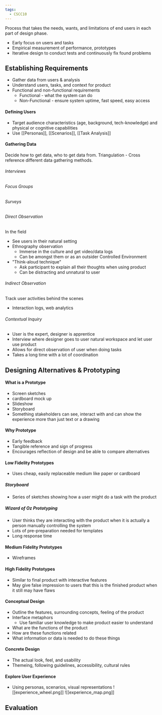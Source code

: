 ```yaml
---
tags:
  - CSCC10
---
```

Process that takes the needs, wants, and limitations of end users in each part of design phase.
- Early focus on users and tasks
- Empirical measurement of performance, prototypes
- Iterative design to conduct tests and continuously fix found problems
## Establishing Requirements
- Gather data from users & analysis
- Understand users, tasks, and context for product
- Functional and non-functional requirements
	- Functional - what the system can do
	- Non-Functional - ensure system uptime, fast speed, easy access
#### Defining Users
- Target audience characteristics (age, background, tech-knowledge) and physical or cognitive capabilities
- Use [[Personas]], [[Scenarios]], [[Task Analysis]]
#### Gathering Data
Decide how to get data, who to get data from.
Triangulation - Cross reference different data gathering methods.
###### Interviews
###### Focus Groups
###### Surveys
###### Direct Observation
In the field
- See users in their natural setting
- Ethnography observation
	- Immerse in the culture and get video/data logs
	- Can be amongst them or as an outsider
Controlled Environment
- "Think-aloud technique"
	- Ask participant to explain all their thoughts when using product
	- Can be distracting and unnatural to user
###### Indirect Observation
Track user activities behind the scenes
- Interaction logs, web analytics
###### Contextual Inquiry
- User is the expert, designer is apprentice
- Interview where designer goes to user natural workspace and let user use product
- Allows for direct observation of user when doing tasks
- Takes a long time with a lot of coordination
## Designing Alternatives & Prototyping
#### What is a Prototype
- Screen sketches
- cardboard mock up
- Slideshow
- Storyboard
- Something stakeholders can see, interact with and can show the experience more than just text or a drawing
#### Why Prototype
- Early feedback
- Tangible reference and sign of progress
- Encourages reflection of design and be able to compare alternatives
#### Low Fidelity Prototypes
- Uses cheap, easily replaceable medium like paper or cardboard
##### Storyboard
- Series of sketches showing how a user might do a task with the product
##### Wizard of Oz Prototyping
- User thinks they are interacting with the product when it is actually a person manually controlling the system
- Lots of pre-preparation needed for templates
- Long response time
#### Medium Fidelity Prototypes
- Wireframes
#### High Fidelity Prototypes
- Similar to final product with interactive features
- May give false impression to users that this is the finished product when it still may have flaws
#### Conceptual Design
- Outline the features, surrounding concepts, feeling of the product
- Interface metaphors
	- Use familiar user knowledge to make product easier to understand
- What are the functions of the product
- How are these functions related
- What information or data is needed to do these things
#### Concrete Design
- The actual look, feel, and usability
- Themeing, following guidelines, accessibility, cultural rules
#### Explore User Experience
- Using personas, scenarios, visual representations
![[experience_wheel.png]]
![[experience_map.png]]
## Evaluation